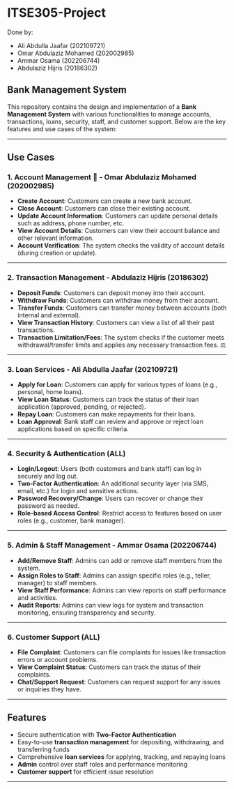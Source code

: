 # ITSE305-Project
Done by: 
- Ali Abdulla Jaafar (202109721)
- Omar Abdulaziz Mohamed (202002985)
- Ammar Osama (202206744)
- Abdulaziz Hijris (20186302)
## Bank Management System 

This repository contains the design and implementation of a **Bank Management System** with various functionalities to manage accounts, transactions, loans, security, staff, and customer support. Below are the key features and use cases of the system:

---

## **Use Cases**

### 1. **Account Management** 🧾 - Omar Abdulaziz Mohamed (202002985)
- **Create Account**: Customers can create a new bank account. 
- **Close Account**: Customers can close their existing account. 
- **Update Account Information**: Customers can update personal details such as address, phone number, etc. 
- **View Account Details**: Customers can view their account balance and other relevant information. 
- **Account Verification**: The system checks the validity of account details (during creation or update). 

---

### 2. **Transaction Management**  - Abdulaziz Hijris (20186302)
- **Deposit Funds**: Customers can deposit money into their account. 
- **Withdraw Funds**: Customers can withdraw money from their account. 
- **Transfer Funds**: Customers can transfer money between accounts (both internal and external). 
- **View Transaction History**: Customers can view a list of all their past transactions. 
- **Transaction Limitation/Fees**: The system checks if the customer meets withdrawal/transfer limits and applies any necessary transaction fees. ⚖

---

### 3. **Loan Services**  - Ali Abdulla Jaafar (202109721)
- **Apply for Loan**: Customers can apply for various types of loans (e.g., personal, home loans). 
- **View Loan Status**: Customers can track the status of their loan application (approved, pending, or rejected). 
- **Repay Loan**: Customers can make repayments for their loans. 
- **Loan Approval**: Bank staff can review and approve or reject loan applications based on specific criteria. 

---

### 4. **Security & Authentication**  (ALL)
- **Login/Logout**: Users (both customers and bank staff) can log in securely and log out. 
- **Two-Factor Authentication**: An additional security layer (via SMS, email, etc.) for login and sensitive actions. 
- **Password Recovery/Change**: Users can recover or change their password as needed. 
- **Role-based Access Control**: Restrict access to features based on user roles (e.g., customer, bank manager). 

---

### 5. **Admin & Staff Management**  - Ammar Osama (202206744)
- **Add/Remove Staff**: Admins can add or remove staff members from the system. 
- **Assign Roles to Staff**: Admins can assign specific roles (e.g., teller, manager) to staff members. 
- **View Staff Performance**: Admins can view reports on staff performance and activities. 
- **Audit Reports**: Admins can view logs for system and transaction monitoring, ensuring transparency and security. 

---

### 6. **Customer Support**  (ALL)
- **File Complaint**: Customers can file complaints for issues like transaction errors or account problems. 
- **View Complaint Status**: Customers can track the status of their complaints. 
- **Chat/Support Request**: Customers can request support for any issues or inquiries they have. 

---

##  **Features**
- Secure authentication with **Two-Factor Authentication**  
- Easy-to-use **transaction management** for depositing, withdrawing, and transferring funds  
- Comprehensive **loan services** for applying, tracking, and repaying loans  
- **Admin** control over staff roles and performance monitoring  
- **Customer support** for efficient issue resolution  

---


